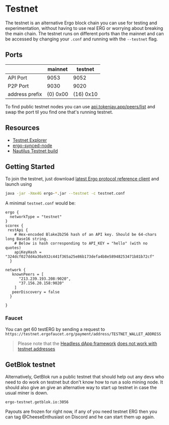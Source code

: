 # Testnet

The testnet is an alternative Ergo block chain you can use for testing and experimentation, without having to use real ERG or worrying about breaking the main chain. The testnet runs on different ports than the mainnet and can be accessed by changing your `.conf` and running with the `--testnet` flag. 

## Ports

|                | mainnet  | testnet   |
|----------------|----------|-----------|
| API Port       | 9053     | 9052      | 
| P2P Port       | 9030     | 9020      |
| address prefix | (0) 0x00 | (16) 0x10 |

To find public testnet nodes you can use [api.tokenjay.app/peers/list](https://api.tokenjay.app/peers/list) and swap the port til you find one that's running testnet.

## Resources

- [Testnet Explorer](https://testnet.ergoplatform.com/)
- [ergo-synced-node](https://github.com/mgpai22/ergo-synced-node#ergo-testnet-node-setup)
- [Nautilus Testnet build](https://github.com/capt-nemo429/nautilus-wallet#testnet)

## Getting Started

To join the testnet, just download [latest Ergo protocol reference client](https://github.com/ergoplatform/ergo/releases/tag/testnet-sync ) and launch using

```bash
java -jar -Xmx4G ergo-*.jar --testnet -c testnet.conf
```

A minimal `testnet.conf` would be:

```
ergo {
  networkType = "testnet"
}
scorex {
 restApi {
    # Hex-encoded Blake2b256 hash of an API key. Should be 64-chars long Base16 string.
    # Below is hash corresponding to API_KEY = "hello" (with no quotes)
    apiKeyHash = "324dcf027dd4a30a932c441f365a25e86b173defa4b8e58948253471b81b72cf"
  }
  
network {
   knownPeers = [
      "213.239.193.208:9020",
      "37.156.20.158:9020"
    ]
   peerDiscovery = false
  }

}
```

### Faucet

You can  get 60 testERG by sending a request to `https://testnet.ergofaucet.org/payment/address/TESTNET_WALLET_ADDRESS` 

> Please note that the [Headless dApp framework](/dev/stack/headless/#headless-dapp-framework) [does not work with testnet addresses](https://github.com/ergoplatform/ergo-headless-dapp-framework/blob/main/src/encoding.rs#L104)



## GetBlok testnet

Alternatively, GetBlok run a public testnet that should help out any devs who need to do work on testnet but don't know how to run a solo mining node. It should also give an give an alternative way to start up testnet in case the usual miner is down. 

```
ergo-testnet.getblok.io:3056
```

Payouts are frozen for right now, if any of you need testnet ERG then you can tag @CheeseEnthusiast on Discord and he can start them up again.




